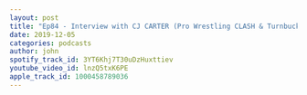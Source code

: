 ```yaml
---
layout: post
title: "Ep84 - Interview with CJ CARTER (Pro Wrestling CLASH & Turnbuckle TV)"
date: 2019-12-05
categories: podcasts
author: john
spotify_track_id: 3YT6Khj7T30uDzHuxttiev
youtube_video_id: lnzQ5txK6PE
apple_track_id: 1000458789036
---
```

